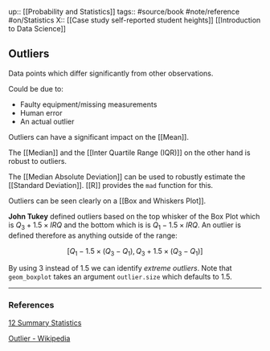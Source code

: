 up:: [[Probability and Statistics]]
tags:: #source/book #note/reference #on/Statistics 
X:: [[Case study self-reported student heights]] [[Introduction to Data Science]]

## Outliers

Data points which differ significantly from other observations.

Could be due to:
- Faulty equipment/missing measurements
- Human error
- An actual outlier

Outliers can have a significant impact on the [[Mean]].

The [[Median]] and the [[Inter Quartile Range (IQR)]] on the other hand is robust to outliers.

The [[Median Absolute Deviation]] can be used to robustly estimate the [[Standard Deviation]]. [[R]] provides the `mad` function for this.

Outliers can be seen clearly on a [[Box and Whiskers Plot]].

__John Tukey__ defined outliers based on the top whisker of the Box Plot which is $Q_3 + 1.5\times IRQ$ and the bottom which is is $Q_1 - 1.5 \times IRQ$. An outlier is defined therefore as anything outside of the range:

$$
[Q_1 - 1.5 \times (Q_3-Q_1),Q_3 + 1.5 \times (Q_3-Q_1)]
$$

By using 3 instead of 1.5 we can identify _extreme outliers_.  Note that `geom_boxplot` takes an argument `outlier.size` which defaults to 1.5.

---

### References

[12 Summary Statistics](https://biscotty666.github.io/Data-Science-R-PH125x/docs/Pt12.html#outliers)

[Outlier - Wikipedia](https://en.wikipedia.org/wiki/Outlier)